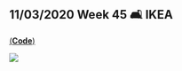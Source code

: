 ## 11/03/2020 Week 45 🛋️ IKEA

[(**Code**)](https://github.com/schmid07/TidyTuesday_Weekly_Data_Viz_Challenge/blob/main/Code/ikea1.r)

![](https://raw.githubusercontent.com/schmid07/TidyTuesday_Weekly_Data_Viz_Challenge/main/plots/2020_45/2020_45.png)
